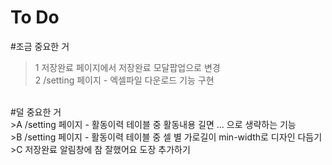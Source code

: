 # To Do
#조금 중요한 거<br>
>1 저장완료 페이지에서 저장완료 모달팝업으로 변경<br>
>2 /setting 페이지 - 엑셀파일 다운로드 기능 구현<br>
<br>
#덜 중요한 거<br>
>A /setting 페이지 - 활동이력 테이블 중 활동내용 길면 ... 으로 생략하는 기능<br>
>B /setting 페이지 - 활동이력 테이블 중 셀 별 가로길이 min-width로 디자인 다듬기<br>
>C 저장완료 알림창에 참 잘했어요 도장 추가하기